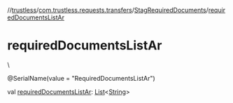 //[trustless](../../../index.md)/[com.trustless.requests.transfers](../index.md)/[StagRequiredDocuments](index.md)/[requiredDocumentsListAr](required-documents-list-ar.md)

# requiredDocumentsListAr

\

@SerialName(value = &quot;RequiredDocumentsListAr&quot;)

val [requiredDocumentsListAr](required-documents-list-ar.md): [List](https://kotlinlang.org/api/latest/jvm/stdlib/kotlin.collections/-list/index.html)&lt;[String](https://kotlinlang.org/api/latest/jvm/stdlib/kotlin/-string/index.html)&gt;
